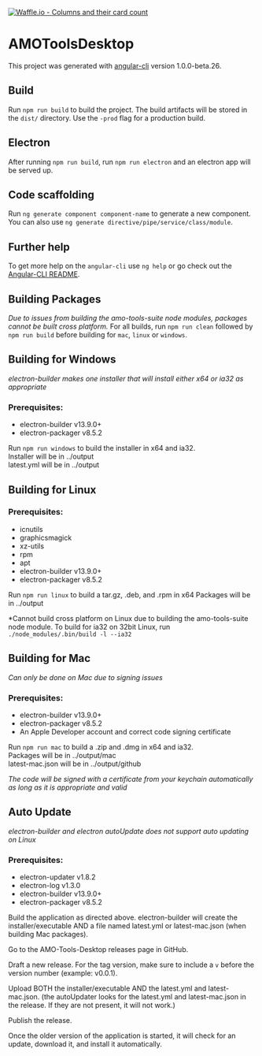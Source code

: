 [![Waffle.io - Columns and their card count](https://badge.waffle.io/ORNL-AMO/AMO-Tools-Desktop.svg?columns=all)](http://waffle.io/ORNL-AMO/AMO-Tools-Desktop)

# AMOToolsDesktop

This project was generated with [angular-cli](https://github.com/angular/angular-cli) version 1.0.0-beta.26.

## Build

Run `npm run build` to build the project. The build artifacts will be stored in the `dist/` directory. Use the `-prod` flag for a production build.

## Electron

After running `npm run build`, run `npm run electron` and an electron app will be served up.

## Code scaffolding

Run `ng generate component component-name` to generate a new component. You can also use `ng generate directive/pipe/service/class/module`.

## Further help

To get more help on the `angular-cli` use `ng help` or go check out the [Angular-CLI README](https://github.com/angular/angular-cli/blob/master/README.md).

## Building Packages

*Due to issues from building the amo-tools-suite node modules, packages cannot be built cross platform.*
For all builds, run `npm run clean` followed by `npm run build` before building for `mac`, `linux` or `windows`.

## Building for Windows

*electron-builder makes one installer that will install either x64 or ia32 as appropriate*  

### Prerequisites:  
  * electron-builder v13.9.0+  
  * electron-packager v8.5.2  

Run `npm run windows` to build the installer in x64 and ia32.   
Installer will be in ../output  
latest.yml will be in ../output  

## Building for Linux

### Prerequisites:  
  * icnutils  
  * graphicsmagick  
  * xz-utils  
  * rpm  
  * apt  
  * electron-builder v13.9.0+  
  * electron-packager v8.5.2  

Run `npm run linux` to build a tar.gz, .deb, and .rpm in x64
Packages will be in ../output  

*Cannot build cross platform on Linux due to building the amo-tools-suite node module. To build for ia32 on 32bit Linux, run `./node_modules/.bin/build -l --ia32`

## Building for Mac
*Can only be done on Mac due to signing issues*  

### Prerequisites:  
  * electron-builder v13.9.0+  
  * electron-packager v8.5.2  
  * An Apple Developer account and correct code signing certificate  

Run `npm run mac` to build a .zip and .dmg in x64 and ia32.  
Packages will be in ../output/mac  
latest-mac.json will be in ../output/github  

*The code will be signed with a certificate from your keychain automatically as long as it is appropriate and valid*  

## Auto Update

*electron-builder and electron autoUpdate does not support auto updating on Linux*

### Prerequisites:  
  * electron-updater v1.8.2  
  * electron-log v1.3.0  
  * electron-builder v13.9.0+  
  * electron-packager v8.5.2  

Build the application as directed above. electron-builder will create the installer/executable AND a file named latest.yml or latest-mac.json (when building Mac packages).

Go to the AMO-Tools-Desktop releases page in GitHub.  

Draft a new release. For the tag version, make sure to include a `v` before the version number (example: v0.0.1).  

Upload BOTH the installer/executable AND the latest.yml and latest-mac.json. (the autoUpdater looks for the latest.yml and latest-mac.json in the release. If they are not present, it will not work.)  

Publish the release.  

Once the older version of the application is started, it will check for an update, download it, and install it automatically.  
